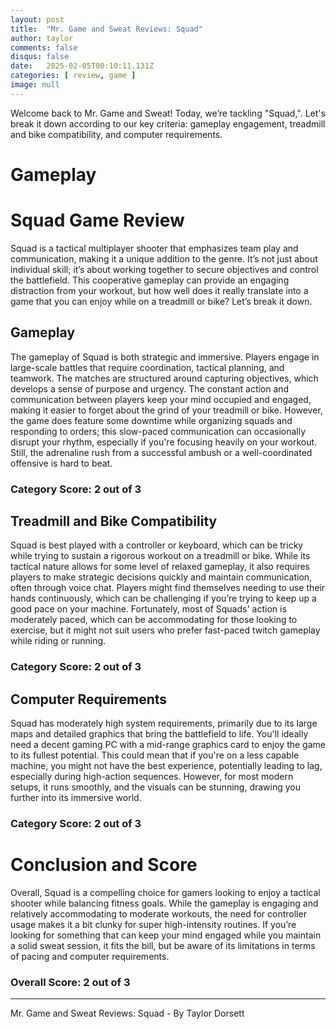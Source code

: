 ```yaml
---
layout: post
title:  "Mr. Game and Sweat Reviews: Squad"
author: taylor
comments: false
disqus: false
date:   2025-02-05T00:10:11.131Z
categories: [ review, game ]
image: null
---
```


Welcome back to Mr. Game and Sweat! Today, we’re tackling "Squad,". Let's break it down according to our key criteria: gameplay engagement, treadmill and bike compatibility, and computer requirements.

# Gameplay

# Squad Game Review

Squad is a tactical multiplayer shooter that emphasizes team play and communication, making it a unique addition to the genre. It’s not just about individual skill; it’s about working together to secure objectives and control the battlefield. This cooperative gameplay can provide an engaging distraction from your workout, but how well does it really translate into a game that you can enjoy while on a treadmill or bike? Let’s break it down.

## Gameplay
The gameplay of Squad is both strategic and immersive. Players engage in large-scale battles that require coordination, tactical planning, and teamwork. The matches are structured around capturing objectives, which develops a sense of purpose and urgency. The constant action and communication between players keep your mind occupied and engaged, making it easier to forget about the grind of your treadmill or bike. However, the game does feature some downtime while organizing squads and responding to orders; this slow-paced communication can occasionally disrupt your rhythm, especially if you're focusing heavily on your workout. Still, the adrenaline rush from a successful ambush or a well-coordinated offensive is hard to beat.

### Category Score: 2 out of 3

## Treadmill and Bike Compatibility
Squad is best played with a controller or keyboard, which can be tricky while trying to sustain a rigorous workout on a treadmill or bike. While its tactical nature allows for some level of relaxed gameplay, it also requires players to make strategic decisions quickly and maintain communication, often through voice chat. Players might find themselves needing to use their hands continuously, which can be challenging if you’re trying to keep up a good pace on your machine. Fortunately, most of Squads' action is moderately paced, which can be accommodating for those looking to exercise, but it might not suit users who prefer fast-paced twitch gameplay while riding or running.

### Category Score: 2 out of 3

## Computer Requirements
Squad has moderately high system requirements, primarily due to its large maps and detailed graphics that bring the battlefield to life. You'll ideally need a decent gaming PC with a mid-range graphics card to enjoy the game to its fullest potential. This could mean that if you're on a less capable machine, you might not have the best experience, potentially leading to lag, especially during high-action sequences. However, for most modern setups, it runs smoothly, and the visuals can be stunning, drawing you further into its immersive world.

### Category Score: 2 out of 3

# Conclusion and Score
Overall, Squad is a compelling choice for gamers looking to enjoy a tactical shooter while balancing fitness goals. While the gameplay is engaging and relatively accommodating to moderate workouts, the need for controller usage makes it a bit clunky for super high-intensity routines. If you’re looking for something that can keep your mind engaged while you maintain a solid sweat session, it fits the bill, but be aware of its limitations in terms of pacing and computer requirements.

### Overall Score: 2 out of 3

---

Mr. Game and Sweat Reviews: Squad - By Taylor Dorsett
